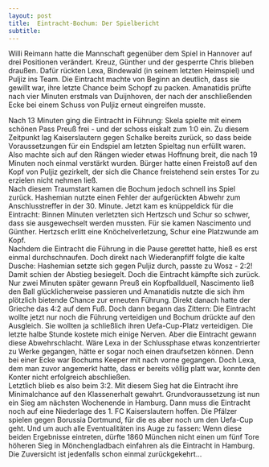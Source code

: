 ```yaml
---
layout: post
title:  Eintracht-Bochum: Der Spielbericht
subtitle:  
---
```


Willi Reimann hatte die Mannschaft gegenüber dem Spiel in Hannover auf drei Positionen verändert. Kreuz, Günther und der gesperrte Chris blieben draußen. Dafür rückten Lexa, Bindewald (in seinem letzten Heimspiel) und Puljiz ins Team. Die Eintracht machte von Beginn an deutlich, dass sie gewillt war, ihre letzte Chance beim Schopf zu packen. Amanatidis prüfte nach vier Minuten erstmals van Duijnhoven, der nach der anschließenden Ecke bei einem Schuss von Puljiz erneut eingreifen musste.

Nach 13 Minuten ging die Eintracht in Führung: Skela spielte mit einem schönen Pass Preuß frei - und der schoss eiskalt zum 1:0 ein. Zu diesem Zeitpunkt lag Kaiserslautern gegen Schalke bereits zurück, so dass beide Voraussetzungen für ein Endspiel am letzten Spieltag nun erfüllt waren. Also machte sich auf den Rängen wieder etwas Hoffnung breit, die nach 19 Minuten noch einmal verstärkt wurden. Bürger hatte einen Freistoß auf den Kopf von Puljiz gezirkelt, der sich die Chance freistehend sein erstes Tor zu erzielen nicht nehmen ließ.  
Nach diesem Traumstart kamen die Bochum jedoch schnell ins Spiel zurück. Hashemian nutzte einen Fehler der aufgerückten Abwehr zum Anschlusstreffer in der 30. Minute. Jetzt kam es knüppeldick für die Eintracht: Binnen Minuten verletzten sich Hertzsch und Schur so schwer, dass sie ausgewechselt werden mussten. Für sie kamen Nascimento und Günther. Hertzsch erlitt eine Knöchelverletzung, Schur eine Platzwunde am Kopf.  
Nachdem die Eintracht die Führung in die Pause gerettet hatte, hieß es erst einmal durchschnaufen. Doch direkt nach Wiederanpfiff folgte die kalte Dusche: Hashemian setzte sich gegen Puljiz durch, passte zu Wosz - 2:2! Damit schien der Abstieg besiegelt. Doch die Eintracht kämpfte sich zurück. Nur zwei Minuten später gewann Preuß ein Kopfballduell, Nascimento ließ den Ball glücklicherweise passieren und Amanatidis nutzte die sich ihm plötzlich bietende Chance zur erneuten Führung. Direkt danach hatte der Grieche das 4:2 auf dem Fuß. Doch dann begann das Zittern: Die Eintracht wollte jetzt nur noch die Führung verteidigen und Bochum drückte auf den Ausgleich. Sie wollten ja schließlich ihren Uefa-Cup-Platz verteidigen. Die letzte halbe Stunde kostete mich einige Nerven. Aber die Eintracht gewann diese Abwehrschlacht. Wäre Lexa in der Schlussphase etwas konzentrierter zu Werke gegangen, hätte er sogar noch einen draufsetzen können. Denn bei einer Ecke war Bochums Keeper mit nach vorne gegangen. Doch Lexa, dem man zuvor angemerkt hatte, dass er bereits völlig platt war, konnte den Konter nicht erfolgreich abschließen.  
Letztlich blieb es also beim 3:2. Mit diesem Sieg hat die Eintracht ihre Minimalchance auf den Klassenerhalt gewahrt. Grundvoraussetzung ist nun ein Sieg am nächsten Wochenende in Hamburg. Dann muss die Eintracht noch auf eine Niederlage des 1. FC Kaiserslautern hoffen. Die Pfälzer spielen gegen Borussia Dortmund, für die es aber noch um den Uefa-Cup geht. Und um auch alle Eventualitäten ins Auge zu fassen: Wenn diese beiden Ergebnisse eintreten, dürfte 1860 München nicht einen um fünf Tore höheren Sieg in Mönchengladbach einfahren als die Eintracht in Hamburg. Die Zuversicht ist jedenfalls schon einmal zurückgekehrt...

